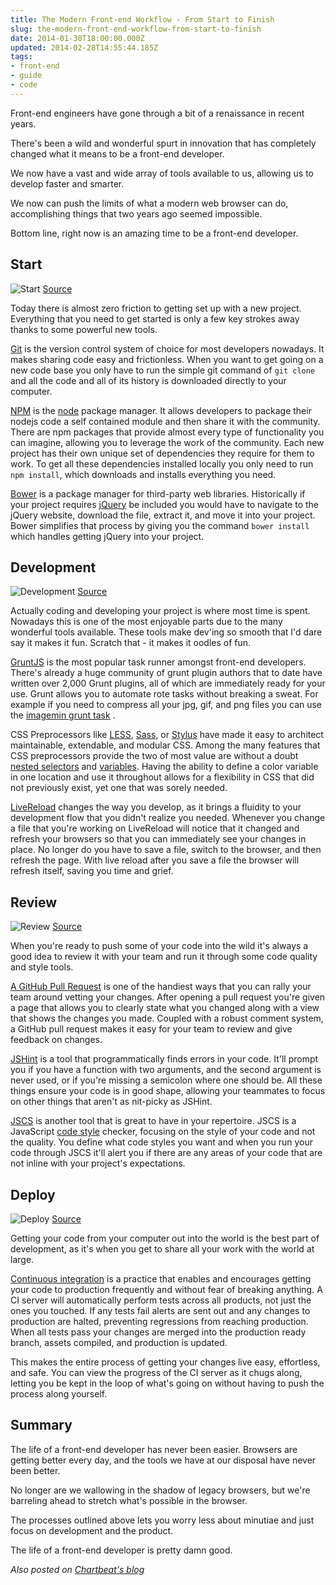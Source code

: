 ```yaml
---
title: The Modern Front-end Workflow - From Start to Finish
slug: the-modern-front-end-workflow-from-start-to-finish
date: 2014-01-30T18:00:00.000Z
updated: 2014-02-28T14:55:44.185Z
tags:
- front-end
- guide
- code
---
```


Front-end engineers have gone through a bit of a renaissance in recent years.

There's been a wild and wonderful spurt in innovation that has completely changed what it means to be a front-end developer.

We now have a vast and wide array of tools available to us, allowing us to develop faster and smarter.

We now can push the limits of what a modern web browser can do, accomplishing things that two years ago seemed impossible.

Bottom line, right now is an amazing time to be a front-end developer.


## Start
![Start](/images/posts/2014/Jan/modern_frontend_start.jpg)
[Source](http://www.flickr.com/photos/takkaria/2520731995/)

Today there is almost zero friction to getting set up with a new project.  Everything that you need to get started is only a few key strokes away thanks to some powerful new tools.

[Git](http://git-scm.com/) is the version control system of choice for most developers nowadays.  It makes sharing code easy and frictionless.  When you want to get going on a new code base you only have to run the simple git command of `git clone` and all the code and all of its history is downloaded directly to your computer.

[NPM](https://npmjs.org/) is the [node](http://nodejs.org/) package manager.  It allows developers to package their nodejs code a self contained module and then share it with the community.  There are npm packages that provide almost every type of functionality you can imagine, allowing you to leverage the work of the community.  Each new project has their own unique set of dependencies they require for them to work.  To get all these dependencies installed locally you only need to run `npm install`, which downloads and installs everything you need.

[Bower](http://bower.io/) is a package manager for third-party web libraries.  Historically if your project requires [jQuery](http://jquery.com/) be included you would have to navigate to the jQuery website, download the file, extract it, and move it into your project.  Bower simplifies that process by giving you the command `bower install` which handles getting jQuery into your project.

## Development
![Development](/images/posts/2014/Jan/modern_frontend_develop.jpg)
[Source](http://commons.wikimedia.org/wiki/File:EPA_GULF_BREEZE_LABORATORY,_CHEMISTRY_LAB._THE_CHEMIST_IS_TESTING_WATER_SAMPLES_FOR_PESTICIDES_-_NARA_-_546277.jpg)

Actually coding and developing your project is where most time is spent.  Nowadays this is one of the most enjoyable parts due to the many wonderful tools available. These tools make dev'ing so smooth that I'd dare say it makes it fun.  Scratch that - it makes it oodles of fun.

[GruntJS](http://gruntjs.com/) is the most popular task runner amongst front-end developers.  There's already a huge community of grunt plugin authors that to date have written over 2,000 Grunt plugins, all of which are immediately ready for your use.   Grunt allows you to automate rote tasks without breaking a sweat.  For example if you need to compress all your jpg, gif, and png files you can use the [imagemin grunt task](https://npmjs.org/package/grunt-contrib-imagemin) .

CSS Preprocessors like [LESS](http://lesscss.org/), [Sass](http://sass-lang.com/),  or [Stylus](http://learnboost.github.io/stylus/) have made it easy to architect maintainable, extendable, and modular CSS.  Among the many features that CSS preprocessors provide the two of most value are without a doubt [nested selectors](http://www.lesscss.org/#-nested-rules) and [variables](http://www.lesscss.org/#-variables).  Having the ability to define a color variable in one location and use it throughout allows for a flexibility in CSS that did not previously exist, yet one that was sorely needed.

[LiveReload](http://livereload.com/) changes the way you develop, as it brings a fluidity to your development flow that you didn't realize you needed.  Whenever you change a file that you're working on LiveReload will notice that it changed and refresh your browsers so that you can immediately see your changes in place.  No longer do you have to save a file, switch to the browser, and then refresh the page.  With live reload after you save a file the browser will refresh itself, saving you time and grief.


## Review
![Review](/images/posts/2014/Jan/modern_frontend_review.jpg)
[Source](http://www.flickr.com/photos/awcole72/5826659567/)

When you're ready to push some of your code into the wild it's always a good idea to review it with your team and run it through some code quality and style tools.

 [A GitHub Pull Request](https://help.github.com/articles/using-pull-requests) is one of the handiest ways that you can rally your team around vetting your changes.  After opening a pull request you're given a page that allows you to clearly state what you changed along with a view that shows the changes you made.  Coupled with a robust comment system, a GitHub pull request makes it easy for your team to review and give feedback on changes.

[JSHint](http://www.jshint.com/) is a tool that programmatically finds errors in your code.  It'll prompt you if you have a function with two arguments, and the second argument is never used, or if you're missing a semicolon where one should be.  All these things ensure your code is in good shape, allowing your teammates to focus on other things that aren't as nit-picky as JSHint.

[JSCS](https://github.com/mdevils/node-jscs) is another tool that is great to have in your repertoire.  JSCS is a JavaScript [code style](http://coding.smashingmagazine.com/2012/10/25/why-coding-style-matters/) checker, focusing on the style of your code and not the quality.  You define what code styles you want and when you run your code through JSCS it'll alert you if there are any areas of your code that are not inline with your project's expectations.


## Deploy
![Deploy](/images/posts/2014/Jan/modern_frontend_deploy.jpg)
[Source](http://www.flickr.com/photos/boston_public_library/6323966056/)

Getting your code from your computer out into the world is the best part of development, as it's when you get to share all your work with the world at large.

[Continuous integration](http://www.thoughtworks.com/continuous-integration) is a practice that enables and encourages getting your code to production frequently and without fear of breaking anything.  A CI server will automatically perform tests across all products, not just the ones you touched.  If any tests fail alerts are sent out and any changes to production are halted, preventing regressions from reaching production.  When all tests pass your changes are merged into the production ready branch, assets compiled, and production is updated.

This makes the entire process of getting your changes live easy, effortless, and safe.  You can view the progress of the CI server as it chugs along, letting you be kept in the loop of what's going on without having to push the process along yourself.


## Summary

The life of a front-end developer has never been easier.  Browsers are getting better every day, and the tools we have at our disposal have never been better.

No longer are we wallowing in the shadow of legacy browsers, but we're barreling ahead to stretch what's possible in the browser.

The processes outlined above lets you worry less about minutiae and just focus on development and the product.

The life of a front-end developer is pretty damn good.

*Also posted on [Chartbeat's blog](http://blog.chartbeat.com/2014/01/30/modern-front-end-workflow-start-finish/)*

